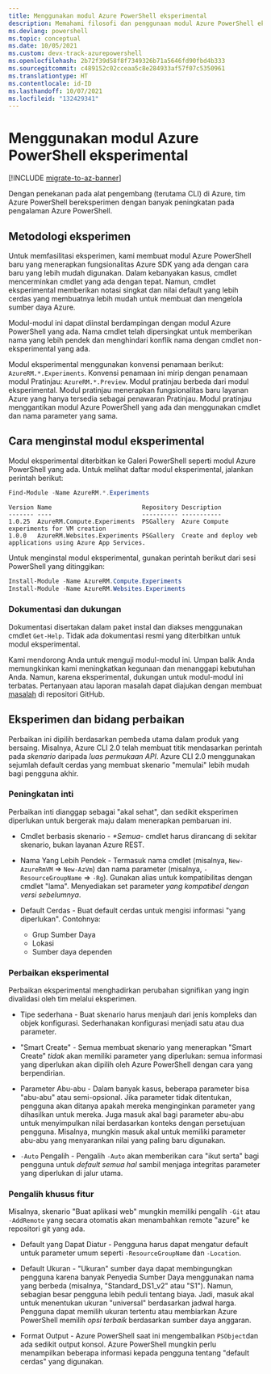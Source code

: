 ```yaml
---
title: Menggunakan modul Azure PowerShell eksperimental
description: Memahami filosofi dan penggunaan modul Azure PowerShell eksperimental.
ms.devlang: powershell
ms.topic: conceptual
ms.date: 10/05/2021
ms.custom: devx-track-azurepowershell
ms.openlocfilehash: 2b72f39d58f8f7349326b71a5646fd90fbd4b333
ms.sourcegitcommit: c489152c02cceaa5c8e284933af57f07c5350961
ms.translationtype: HT
ms.contentlocale: id-ID
ms.lasthandoff: 10/07/2021
ms.locfileid: "132429341"
---
```

# <a name="use-experimental-azure-powershell-modules"></a>Menggunakan modul Azure PowerShell eksperimental

[!INCLUDE [migrate-to-az-banner](../../includes/migrate-to-az-banner.md)]

Dengan penekanan pada alat pengembang (terutama CLI) di Azure, tim Azure PowerShell bereksperimen dengan banyak peningkatan pada pengalaman Azure PowerShell.

## <a name="experimentation-methodology"></a>Metodologi eksperimen

Untuk memfasilitasi eksperimen, kami membuat modul Azure PowerShell baru yang menerapkan fungsionalitas Azure SDK yang ada dengan cara baru yang lebih mudah digunakan. Dalam kebanyakan kasus, cmdlet mencerminkan cmdlet yang ada dengan tepat. Namun, cmdlet eksperimental memberikan notasi singkat dan nilai default yang lebih cerdas yang membuatnya lebih mudah untuk membuat dan mengelola sumber daya Azure.

Modul-modul ini dapat diinstal berdampingan dengan modul Azure PowerShell yang ada. Nama cmdlet telah dipersingkat untuk memberikan nama yang lebih pendek dan menghindari konflik nama dengan cmdlet non-eksperimental yang ada.

Modul eksperimental menggunakan konvensi penamaan berikut: `AzureRM.*.Experiments`. Konvensi penamaan ini mirip dengan penamaan modul Pratinjau: `AzureRM.*.Preview`. Modul pratinjau berbeda dari modul eksperimental. Modul pratinjau menerapkan fungsionalitas baru layanan Azure yang hanya tersedia sebagai penawaran Pratinjau. Modul pratinjau menggantikan modul Azure PowerShell yang ada dan menggunakan cmdlet dan nama parameter yang sama.

## <a name="how-to-install-an-experimental-module"></a>Cara menginstal modul eksperimental

Modul eksperimental diterbitkan ke Galeri PowerShell seperti modul Azure PowerShell yang ada. Untuk melihat daftar modul eksperimental, jalankan perintah berikut:

```powershell
Find-Module -Name AzureRM.*.Experiments
```

```Output
Version Name                         Repository Description
------- ----                         ---------- -----------
1.0.25  AzureRM.Compute.Experiments  PSGallery  Azure Compute experiments for VM creation
1.0.0   AzureRM.Websites.Experiments PSGallery  Create and deploy web applications using Azure App Services.
```

Untuk menginstal modul eksperimental, gunakan perintah berikut dari sesi PowerShell yang ditinggikan:

```powershell
Install-Module -Name AzureRM.Compute.Experiments
Install-Module -Name AzureRM.Websites.Experiments
```

### <a name="documentation-and-support"></a>Dokumentasi dan dukungan

Dokumentasi disertakan dalam paket instal dan diakses menggunakan cmdlet `Get-Help`. Tidak ada dokumentasi resmi yang diterbitkan untuk modul eksperimental.

Kami mendorong Anda untuk menguji modul-modul ini. Umpan balik Anda memungkinkan kami meningkatkan kegunaan dan menanggapi kebutuhan Anda. Namun, karena eksperimental, dukungan untuk modul-modul ini terbatas. Pertanyaan atau laporan masalah dapat diajukan dengan membuat [masalah](https://github.com/Azure/azure-powershell/issues) di repositori GitHub.

## <a name="experiments-and-areas-of-improvement"></a>Eksperimen dan bidang perbaikan

Perbaikan ini dipilih berdasarkan pembeda utama dalam produk yang bersaing. Misalnya, Azure CLI 2.0 telah membuat titik mendasarkan perintah pada _skenario_ daripada _luas permukaan API_.
Azure CLI 2.0 menggunakan sejumlah default cerdas yang membuat skenario "memulai" lebih mudah bagi pengguna akhir.

### <a name="core-improvements"></a>Peningkatan inti

Perbaikan inti dianggap sebagai "akal sehat", dan sedikit eksperimen diperlukan untuk bergerak maju dalam menerapkan pembaruan ini.

- Cmdlet berbasis skenario - <em>*Semua</em>- cmdlet harus dirancang di sekitar skenario, bukan layanan Azure REST.

- Nama Yang Lebih Pendek - Termasuk nama cmdlet (misalnya, `New-AzureRmVM` => `New-AzVm`) dan nama parameter (misalnya, `-ResourceGroupName` => `-Rg`). Gunakan alias untuk kompatibilitas dengan cmdlet "lama". Menyediakan set parameter _yang kompatibel dengan versi sebelumnya_.

- Default Cerdas - Buat default cerdas untuk mengisi informasi "yang diperlukan". Contohnya:
  - Grup Sumber Daya
  - Lokasi
  - Sumber daya dependen

### <a name="experimental-improvements"></a>Perbaikan eksperimental

Perbaikan eksperimental menghadirkan perubahan signifikan yang ingin divalidasi oleh tim melalui eksperimen.

- Tipe sederhana - Buat skenario harus menjauh dari jenis kompleks dan objek konfigurasi. Sederhanakan konfigurasi menjadi satu atau dua parameter.

- "Smart Create" - Semua membuat skenario yang menerapkan "Smart Create" _tidak_ akan memiliki parameter yang diperlukan: semua informasi yang diperlukan akan dipilih oleh Azure PowerShell dengan cara yang berpendirian.

- Parameter Abu-abu - Dalam banyak kasus, beberapa parameter bisa "abu-abu" atau semi-opsional. Jika parameter tidak ditentukan, pengguna akan ditanya apakah mereka menginginkan parameter yang dihasilkan untuk mereka. Juga masuk akal bagi parameter abu-abu untuk menyimpulkan nilai berdasarkan konteks dengan persetujuan pengguna.
  Misalnya, mungkin masuk akal untuk memiliki parameter abu-abu yang menyarankan nilai yang paling baru digunakan.

- `-Auto` Pengalih - Pengalih `-Auto` akan memberikan cara "ikut serta" bagi pengguna untuk _default semua hal_ sambil menjaga integritas parameter yang diperlukan di jalur utama.

### <a name="feature-specific-switches"></a>Pengalih khusus fitur

Misalnya, skenario "Buat aplikasi web" mungkin memiliki pengalih `-Git` atau `-AddRemote` yang secara otomatis akan menambahkan remote "azure" ke repositori git yang ada.

- Default yang Dapat Diatur - Pengguna harus dapat mengatur default untuk parameter umum seperti `-ResourceGroupName` dan `-Location`.

- Default Ukuran - "Ukuran" sumber daya dapat membingungkan pengguna karena banyak Penyedia Sumber Daya menggunakan nama yang berbeda (misalnya, "Standard\_DS1\_v2" atau "S1"). Namun, sebagian besar pengguna lebih peduli tentang biaya. Jadi, masuk akal untuk menentukan ukuran "universal" berdasarkan jadwal harga. Pengguna dapat memilih ukuran tertentu atau membiarkan Azure PowerShell memilih _opsi terbaik_ berdasarkan sumber daya anggaran.

- Format Output - Azure PowerShell saat ini mengembalikan `PSObject`dan ada sedikit output konsol. Azure PowerShell mungkin perlu menampilkan beberapa informasi kepada pengguna tentang "default cerdas" yang digunakan.
